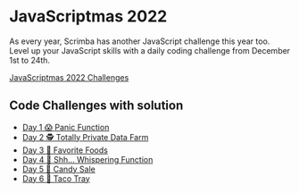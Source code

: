 # JavaScriptmas 2022

As every year, Scrimba has another JavaScript challenge this year too.
Level up your JavaScript skills with a daily coding challenge from December 1st to 24th.

[JavaScriptmas 2022 Challenges](https://scrimba.com/learn/javascriptmas)

## Code Challenges with solution

- <a href="https://scrimba.com/scrim/codb24dc8882b511c068c8941" target="_blank">Day 1 😱 Panic Function</a>
- <a href="https://scrimba.com/scrim/coa85416bb515b5afdef04e43" target="_blank">Day 2 🕵️ Totally Private Data Farm</a>
- <a href="https://scrimba.com/scrim/co5354df1980d7e0bb52fb9e0" target="_blank">Day 3 🥐 Favorite Foods</a>
- <a href="https://scrimba.com/scrim/co6fe4333bd44f68b570debb1" target="_blank">Day 4 🤫 Shh... Whispering Function</a>
- <a href="https://scrimba.com/scrim/co72e49a8bbed04309b53c3c9" target="_blank">Day 5 🍭 Candy Sale</a>
- <a href="https://scrimba.com/scrim/coa1d4fcd95bad583b4269c5c" target="_blank">Day 6 🌮 Taco Tray</a>
